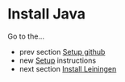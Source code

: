 # Install Java

Go to the...
* prev section [Setup github](setup_new_github.md)
* new [Setup](setup_new.md) instructions
* next section [Install Leiningen](setup_new_lein.md)
